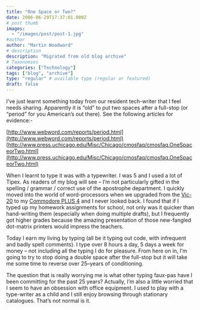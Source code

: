 ```yaml
---
title: "One Space or Two?"
date: 2006-06-29T17:37:01.000Z
# post thumb
images:
  - "/images/post/post-1.jpg"
#author
author: "Martin Woodward"
# description
description: "Migrated from old blog archive"
# Taxonomies
categories: ["Technology"]
tags: ["blog", "archive"]
type: "regular" # available type (regular or featured)
draft: false
---
```


I’ve just learnt something today from our resident tech-writer that I feel needs sharing. Apparently it is “old” to put two spaces after a full-stop (or “period” for you American’s out there).  See the following articles for evidence:-

[http://www.webword.com/reports/period.html](http://www.webword.com/reports/period.html) 
[http://www.press.uchicago.edu/Misc/Chicago/cmosfaq/cmosfaq.OneSpaceorTwo.html](http://www.press.uchicago.edu/Misc/Chicago/cmosfaq/cmosfaq.OneSpaceorTwo.html) 

When I learnt to type it was with a typewriter.  I was 5 and I used a lot of Tipex.  As readers of my blog will see – I’m not particularly gifted in the spelling / grammar / correct use of the apostrophe department. I quickly moved into the world of word-processors when we upgraded from the [Vic-20](http://www.vintage-computer.com/vic20.shtml) to my [Commodore PLUS 4](http://www.vintage-computer.com/commodoreplus4.shtml) and I never looked back. I found that if I typed up my homework assignments for school, not only was it quicker than hand-writing them (especially when doing multiple drafts), but I frequently got higher grades because the amazing presentation of those new-fangled dot-matrix printers would impress the teachers.

Today I earn my living by typing (all be it typing out code, with infrequent and badly spelt comments). I type over 8 hours a day, 5 days a week for money – not including all the typing I do for pleasure. From here on in, I’m going to try to stop doing a double space after the full-stop but it will take me some time to reverse over 25–years of conditioning.

The question that is really worrying me is what other typing faux-pas have I been committing for the past 25 years?  Actually, I’m also a little worried that I seem to have an obsession with office equipment.  I used to play with a type-writer as a child and I still enjoy browsing through stationary catalogues.  That’s not normal is it.
